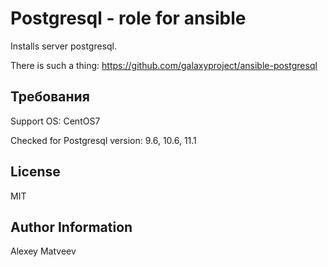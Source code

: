 Postgresql - role for ansible
=========

Installs server postgresql.

There is such a thing: https://github.com/galaxyproject/ansible-postgresql

Требования
----------

Support OS: CentOS7

Checked for Postgresql version: 9.6, 10.6, 11.1

License
-------

MIT

Author Information
------------------

Alexey Matveev
